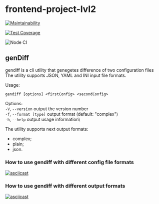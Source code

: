 # frontend-project-lvl2

[![Maintainability](https://api.codeclimate.com/v1/badges/2be91a158473133e146d/maintainability)](https://codeclimate.com/github/vbuzivskoy/frontend-project-lvl2/maintainability)

[![Test Coverage](https://api.codeclimate.com/v1/badges/2be91a158473133e146d/test_coverage)](https://codeclimate.com/github/vbuzivskoy/frontend-project-lvl2/test_coverage)

![Node CI](https://github.com/vbuzivskoy/frontend-project-lvl2/workflows/Node%20CI/badge.svg)

## genDiff

gendiff is a cli utility that genegetes difference of two configuration files
The utility supports JSON, YAML and INI input file formats.

Usage:
```
gendiff [options] <firstConfig> <secondConfig>
```

Options:\
  ```-V```, ```--version```        output the version number\
  ```-f```, ```--format [type]```  output format (default: "complex")\
  ```-h```, ```--help```           output usage information\

The utility supports next output formats:
- complex;
- plain;
- json.

### How to use gendiff with different config file formats

[![asciicast](https://asciinema.org/a/gYhh1Q73xE0CtD2bS5NDM5hKe.svg)](https://asciinema.org/a/gYhh1Q73xE0CtD2bS5NDM5hKe)

### How to use gendiff with different output formats

[![asciicast](https://asciinema.org/a/oAn1F1DmgVwdwHUcmkNU9AOnY.svg)](https://asciinema.org/a/oAn1F1DmgVwdwHUcmkNU9AOnY)
